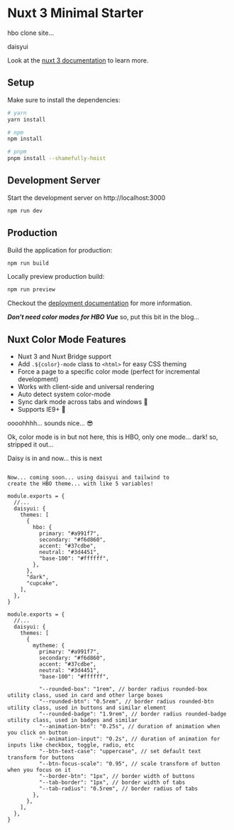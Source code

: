# Nuxt 3 Minimal Starter

hbo clone site... 

daisyui



Look at the [nuxt 3 documentation](https://v3.nuxtjs.org) to learn more.

## Setup

Make sure to install the dependencies:

```bash
# yarn
yarn install

# npm
npm install

# pnpm
pnpm install --shamefully-hoist
```

## Development Server

Start the development server on http://localhost:3000

```bash
npm run dev
```

## Production

Build the application for production:

```bash
npm run build
```

Locally preview production build:

```bash
npm run preview
```

Checkout the [deployment documentation](https://v3.nuxtjs.org/guide/deploy/presets) for more information.

***Don't need color modes for HBO Vue*** so, put this bit in the blog...

##  Nuxt Color Mode Features
-   Nuxt 3 and Nuxt Bridge support
-   Add `.${color}-mode` class to `<html>` for easy CSS theming
-   Force a page to a specific color mode (perfect for incremental development)
-   Works with client-side and universal rendering
-   Auto detect system color-mode
-   Sync dark mode across tabs and windows 🔄
-   Supports IE9+ 👴

oooohhhh... sounds nice... 😎


Ok, color mode is in but not here, this is HBO, only one mode... dark! so, stripped it out...

Daisy is in and now... this is next


```

Now... coming soon... using daisyui and tailwind to 
create the HBO theme... with like 5 variables!

module.exports = {
  //...
  daisyui: {
    themes: [
      {
        hbo: {
          primary: "#a991f7",
          secondary: "#f6d860",
          accent: "#37cdbe",
          neutral: "#3d4451",
          "base-100": "#ffffff",
        },
      },
      "dark",
      "cupcake",
    ],
  },
}

module.exports = {
  //...
  daisyui: {
    themes: [
      {
        mytheme: {
          primary: "#a991f7",
          secondary: "#f6d860",
          accent: "#37cdbe",
          neutral: "#3d4451",
          "base-100": "#ffffff",

          "--rounded-box": "1rem", // border radius rounded-box utility class, used in card and other large boxes
          "--rounded-btn": "0.5rem", // border radius rounded-btn utility class, used in buttons and similar element
          "--rounded-badge": "1.9rem", // border radius rounded-badge utility class, used in badges and similar
          "--animation-btn": "0.25s", // duration of animation when you click on button
          "--animation-input": "0.2s", // duration of animation for inputs like checkbox, toggle, radio, etc
          "--btn-text-case": "uppercase", // set default text transform for buttons
          "--btn-focus-scale": "0.95", // scale transform of button when you focus on it
          "--border-btn": "1px", // border width of buttons
          "--tab-border": "1px", // border width of tabs
          "--tab-radius": "0.5rem", // border radius of tabs
        },
      },
    ],
  },
}

```